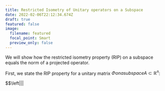 ```yaml
---
title: Restricted Isometry of Unitary operators on a Subspace
date: 2022-02-06T22:12:34.674Z
draft: true
featured: false
image:
  filename: featured
  focal_point: Smart
  preview_only: false
---
```

We will show how the restricted isometry property (RIP) on a subspace equals the norm of a projected operator.



First, we state the RIP property for a unitary matrix $\Phi on a subspace A \subset \mathbb{R}^n$:

$$\left|||